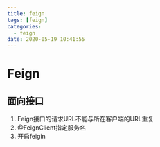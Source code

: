 ```yaml
---
title: feign
tags: [feign]
categories:
  - feign
date: 2020-05-19 10:41:55
---
```


# Feign

## 面向接口

1. Feign接口的请求URL不能与所在客户端的URL重复
2. @FeignClient指定服务名
3. 开启feigin